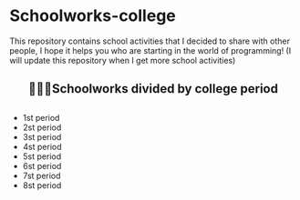 # Schoolworks-college
This repository contains school activities that I decided to share with other people, I hope it helps you who are starting in the world of programming!  (I will update this repository when I get more school activities)

<div align="center">
  <h2>🕵🏼‍♀️Schoolworks divided by college period<h2>
</div>

<ul>
  <li>1st period</li>
  <li>2st period</li>
  <li>3st period</li>
  <li>4st period</li>
  <li>5st period</li>
  <li>6st period</li>
  <li>7st period</li>
  <li>8st period</li>
</ul>
